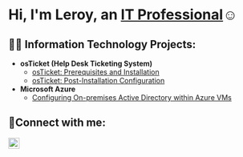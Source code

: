###  
<h1>Hi, I'm Leroy, an <a href="https://linkedin.com/in/leroy-billups-iii-352531105/">IT Professional</a>☺</h1>

<h2>👨‍💻 Information Technology Projects:</h2>

- <b>osTicket (Help Desk Ticketing System)</b>
  - [osTicket: Prerequisites and Installation](https://github.com/algoroy27/osticket-prereqs)
  - [osTicket: Post-Installation Configuration](https://github.com/algoroy27/post-install-config)
- <b>Microsoft Azure</b> 
  - [Configuring On-premises Active Directory within Azure VMs](https://github.com/algoroy27/configure-ad)
 
<h2>🤳Connect with me:</h2>


[<img align="left" alt="Josh | LinkedIn" width="22px" src="https://cdn.jsdelivr.net/npm/simple-icons@v3/icons/linkedin.svg" />][linkedin]



[linkedin]: https://linkedin.com/in/leroy-billups-iii-352531105/
<!--
**Algoroy27/Algoroy27** is a ✨ _special_ ✨ repository because its `README.md` (this file) appears on your GitHub profile.

Here are some ideas to get you started:

- 🔭 I’m currently working on ...
- 🌱 I’m currently learning ...
- 👯 I’m looking to collaborate on ...
- 🤔 I’m looking for help with ...
- 💬 Ask me about ...
- 📫 How to reach me: ...
- 😄 Pronouns: ...
- ⚡ Fun fact: ...
-->
